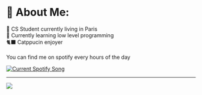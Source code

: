 # 🌸 About Me:
🥖 CS Student currently living in Paris<br>🌱 Currently learning low level programming<br>🐈‍⬛ Catppucin enjoyer <br><br>You can find me on spotify every hours of the day<br>

<a href="https://kuruae.pythonanywhere.com/link">
  <img
    src="https://kuruae.pythonanywhere.com?theme=dark&eq_color=FEC8D8"
    alt="Current Spotify Song"
  />
</a>

---
[![](https://visitcount.itsvg.in/api?id=kuruae&icon=0&color=6)](https://visitcount.itsvg.in)
